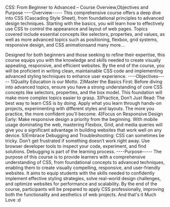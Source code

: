 CSS: From Beginner to Advanced – Course Overview,Objectives and Purpose
                                                 ----Overview-----
This comprehensive course offers a deep dive into CSS (Cascading Style Sheet), from foundational principles to advanced design techniques. Starting with the basics,
you will learn how to effectively use CSS to control the appearance and layout of web pages. Topics covered include essential concepts like selectors,
properties, and values, as well as more advanced topics such as positioning, flexbox, grid systems, responsive design, and CSS animationsand many more...

Designed for both beginners and those seeking to refine their expertise, this course equips you with the knowledge and skills 
needed to create visually appealing, responsive, and efficient websites. By the end of the course, you will be proficient in writing clean,
maintainable CSS code and implementing advanced styling techniques to enhance user experience.
                                            ----Objectives-----
1)Quality Education is our Motto.
2)Master the Basics First:
Before diving into advanced topics, ensure you have a strong understanding of core CSS concepts like selectors, properties,
and the box model. This foundation will make more complex topics easier to grasp.
3)Practice, Don’t Just Read:
The best way to learn CSS is by doing. Apply what you learn through hands-on projects, experimenting with different styles and layouts. 
The more you practice, the more confident you'll become.
4)Focus on Responsive Design Early:
Make responsive design a priority from the beginning. With mobile usage dominating the web, mastering Flexbox,
Grid, and media queries will give you a significant advantage in building websites that work well on any device.
5)Embrace Debugging and Troubleshooting:
CSS can sometimes be tricky. Don’t get frustrated if something doesn’t work right away. Use browser developer tools to inspect your code,
experiment, and find solutions. Debugging is part of the learning process.
                                           ----Purpose-----
The purpose of this course is to provide learners with a comprehensive understanding of CSS, from foundational concepts to advanced techniques,
enabling them to create visually compelling, responsive, and user-friendly websites. It aims to equip students with the skills needed to confidently 
implement effective styling strategies, solve real-world design challenges, and optimize websites for performance and scalability. By the end of the course,
participants will be prepared to apply CSS professionally, improving both the functionality and aesthetics of web projects.
And that's it 
Much Love :d
